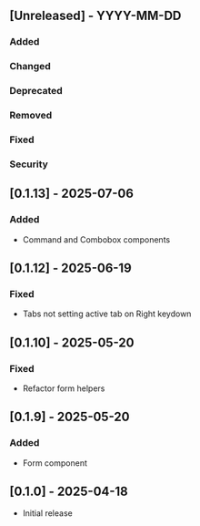 ## [Unreleased] - YYYY-MM-DD
### Added
### Changed
### Deprecated
### Removed
### Fixed
### Security

## [0.1.13] - 2025-07-06

### Added

- Command and Combobox components

## [0.1.12] - 2025-06-19

### Fixed

- Tabs not setting active tab on Right keydown

## [0.1.10] - 2025-05-20

### Fixed

- Refactor form helpers

## [0.1.9] - 2025-05-20

### Added

- Form component

## [0.1.0] - 2025-04-18

- Initial release
